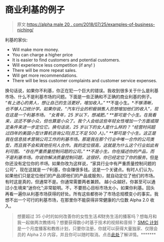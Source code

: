 # 商业利基的例子

> 原文:[https://alpha male 20 . com/2018/07/25/examples-of-business-niching/](https://alphamale20.com/2018/07/25/examples-of-business-niching/)

利基的家伙:

*   Will make more money.
*   You can charge a higher price
*   It is easier to find customers and potential customers.
*   Will experience less competition (if any! )
*   There will be more repeat sales.
*   Will get more recommendations.
*   There will be less customer complaints and customer service expenses.

换句话说，如果你不利基，你正在犯一个巨大的错误。我收到很多关于什么是利基市场、什么不是利基市场的问题。下面是一些正确和不正确的商业利基的例子。
*“有上进心的男人，想让自己的生活更好，增加收入。”*
**不是小生。**不够清晰，也不够人口统计学。如果你说，“汽车行业的积极销售人员想增加他们的收入”，现在*这是一个利基市场。
*“女青年，25 岁以下，想减肥。”*
**那可是个小生。在我看来，这还不够小众，但也算是小众了。我个人会给这些年轻女性增加一个方面或限定条件来进一步定位它。换句话说，25 岁以下的女人是什么样的？
*“经营时间超过四年的美国小型计算机咨询公司(员工不足 500 人)。”*
**那可是个小生。这正是我在信息技术营销公司工作的利基市场。那是我在那个行业中唯一合作的公司类型，而且我不会和其他任何人合作。我的定位很高，这就是为什么这个行业如此有利可图。
*“存在严重质量控制问题的公司。”*
**不是小生。你在描述你的产品，而不是利基市场。你说你解决质量控制问题，这很好。你已经定位了你的*服务*，但是你还没有定位你的*市场*。如果你改为这样说，“家具行业中有严重质量控制问题的公司”，现在这就是*一个*利基，你会赚很多钱。这是一个关键点。有时人们认为，如果他们只是定位他们的产品(即他们的产品或服务)，就自动定位了他们的市场。有时这是真的，但通常不是。你通常需要两者兼顾。
越小众越好。你甚至可以通过小生境来“迷你化”;非常聪明。不，不要担心目标市场太小，如果你利基。回头再看一遍你从利基市场获得的好处。所有这些都弥补了市场总规模变小的事实。我想不出一个可行的利基市场，在那里你不能获得非常健康的六位数 Alpha 2.0 收入。

> 想要超过 35 小时的如何改善你的女性生活*和*财务生活的播客吗？想每月和我一起做两次教练吗？想要获得数小时基于技术的视频和音频？ [SMIC 计划](https://alphamale20.kartra.com/page/vIL17)是一个月度播客和教练计划，只要你注册，你就可以获得大量独家、仅限会员的 Alpha 2.0 内容，并且你可以随时取消。点击[此处](https://alphamale20.kartra.com/page/vIL17)了解详情。*******